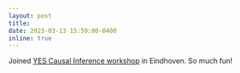 ```yaml
---
layout: post
title: 
date: 2023-03-13 15:59:00-0400
inline: true
---
```


Joined <a href="https://www.eurandom.tue.nl/event/yes-causal-inference/">YES Causal Inference workshop</a> in Eindhoven. So much fun!
<!-- :us: -->
